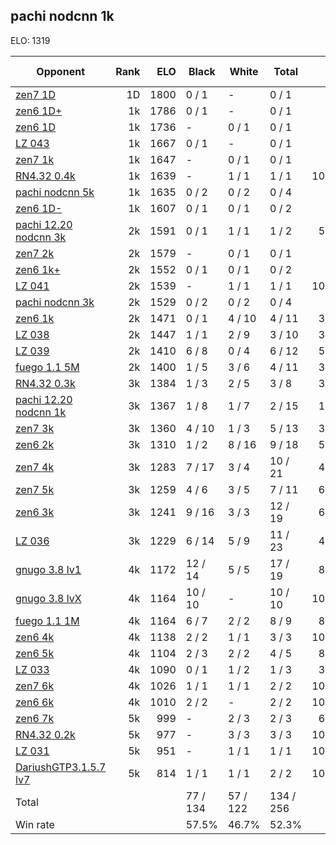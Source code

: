 ## pachi nodcnn 1k ##

ELO: 1319

Opponent | Rank | ELO | Black | White | Total | Win rate
---------|-----:|----:|-------|-------|-------|-------:
[zen7 1D](zen7%201D.md) | 1D | 1800 | 0 / 1 | - | 0 / 1 | 0.0%
[zen6 1D+](zen6%201D+.md) | 1k | 1786 | 0 / 1 | - | 0 / 1 | 0.0%
[zen6 1D](zen6%201D.md) | 1k | 1736 | - | 0 / 1 | 0 / 1 | 0.0%
[LZ 043](LZ%20043.md) | 1k | 1667 | 0 / 1 | - | 0 / 1 | 0.0%
[zen7 1k](zen7%201k.md) | 1k | 1647 | - | 0 / 1 | 0 / 1 | 0.0%
[RN4.32 0.4k](RN4.32%200.4k.md) | 1k | 1639 | - | 1 / 1 | 1 / 1 | 100.0%
[pachi nodcnn 5k](pachi%20nodcnn%205k.md) | 1k | 1635 | 0 / 2 | 0 / 2 | 0 / 4 | 0.0%
[zen6 1D-](zen6%201D-.md) | 1k | 1607 | 0 / 1 | 0 / 1 | 0 / 2 | 0.0%
[pachi 12.20 nodcnn 3k](pachi%2012.20%20nodcnn%203k.md) | 2k | 1591 | 0 / 1 | 1 / 1 | 1 / 2 | 50.0%
[zen7 2k](zen7%202k.md) | 2k | 1579 | - | 0 / 1 | 0 / 1 | 0.0%
[zen6 1k+](zen6%201k+.md) | 2k | 1552 | 0 / 1 | 0 / 1 | 0 / 2 | 0.0%
[LZ 041](LZ%20041.md) | 2k | 1539 | - | 1 / 1 | 1 / 1 | 100.0%
[pachi nodcnn 3k](pachi%20nodcnn%203k.md) | 2k | 1529 | 0 / 2 | 0 / 2 | 0 / 4 | 0.0%
[zen6 1k](zen6%201k.md) | 2k | 1471 | 0 / 1 | 4 / 10 | 4 / 11 | 36.4%
[LZ 038](LZ%20038.md) | 2k | 1447 | 1 / 1 | 2 / 9 | 3 / 10 | 30.0%
[LZ 039](LZ%20039.md) | 2k | 1410 | 6 / 8 | 0 / 4 | 6 / 12 | 50.0%
[fuego 1.1 5M](fuego%201.1%205M.md) | 2k | 1400 | 1 / 5 | 3 / 6 | 4 / 11 | 36.4%
[RN4.32 0.3k](RN4.32%200.3k.md) | 3k | 1384 | 1 / 3 | 2 / 5 | 3 / 8 | 37.5%
[pachi 12.20 nodcnn 1k](pachi%2012.20%20nodcnn%201k.md) | 3k | 1367 | 1 / 8 | 1 / 7 | 2 / 15 | 13.3%
[zen7 3k](zen7%203k.md) | 3k | 1360 | 4 / 10 | 1 / 3 | 5 / 13 | 38.5%
[zen6 2k](zen6%202k.md) | 3k | 1310 | 1 / 2 | 8 / 16 | 9 / 18 | 50.0%
[zen7 4k](zen7%204k.md) | 3k | 1283 | 7 / 17 | 3 / 4 | 10 / 21 | 47.6%
[zen7 5k](zen7%205k.md) | 3k | 1259 | 4 / 6 | 3 / 5 | 7 / 11 | 63.6%
[zen6 3k](zen6%203k.md) | 3k | 1241 | 9 / 16 | 3 / 3 | 12 / 19 | 63.2%
[LZ 036](LZ%20036.md) | 3k | 1229 | 6 / 14 | 5 / 9 | 11 / 23 | 47.8%
[gnugo 3.8 lv1](gnugo%203.8%20lv1.md) | 4k | 1172 | 12 / 14 | 5 / 5 | 17 / 19 | 89.5%
[gnugo 3.8 lvX](gnugo%203.8%20lvX.md) | 4k | 1164 | 10 / 10 | - | 10 / 10 | 100.0%
[fuego 1.1 1M](fuego%201.1%201M.md) | 4k | 1164 | 6 / 7 | 2 / 2 | 8 / 9 | 88.9%
[zen6 4k](zen6%204k.md) | 4k | 1138 | 2 / 2 | 1 / 1 | 3 / 3 | 100.0%
[zen6 5k](zen6%205k.md) | 4k | 1104 | 2 / 3 | 2 / 2 | 4 / 5 | 80.0%
[LZ 033](LZ%20033.md) | 4k | 1090 | 0 / 1 | 1 / 2 | 1 / 3 | 33.3%
[zen7 6k](zen7%206k.md) | 4k | 1026 | 1 / 1 | 1 / 1 | 2 / 2 | 100.0%
[zen6 6k](zen6%206k.md) | 4k | 1010 | 2 / 2 | - | 2 / 2 | 100.0%
[zen6 7k](zen6%207k.md) | 5k | 999 | - | 2 / 3 | 2 / 3 | 66.7%
[RN4.32 0.2k](RN4.32%200.2k.md) | 5k | 977 | - | 3 / 3 | 3 / 3 | 100.0%
[LZ 031](LZ%20031.md) | 5k | 951 | - | 1 / 1 | 1 / 1 | 100.0%
[DariushGTP3.1.5.7 lv7](DariushGTP3.1.5.7%20lv7.md) | 5k | 814 | 1 / 1 | 1 / 1 | 2 / 2 | 100.0%
Total | | | 77 / 134 | 57 / 122 | 134 / 256 | 
Win rate| | | 57.5% | 46.7% | 52.3% | 
